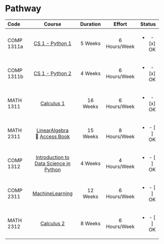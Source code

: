 # Pathway

Code | Course | Duration | Effort | Status
:-- | :--: | :--: | :--: | :--:
COMP 1311a | [CS 1 - Python 1](https://www.coursera.org/learn/interactive-python-1) | 5 Weeks | 6 Hours/Week | <ul><li>- [x] OK</li></ul>
COMP 1311b | [CS 1 - Python 2](https://www.coursera.org/learn/interactive-python-2) | 4 Weeks | 6 Hours/Week | <ul><li>- [x] OK</li></ul>
MATH 1311 | [Calculus 1](https://www.coursera.org/learn/calculus1) | 16 Weeks | 6 Hours/Week | <ul><li>- [x] OK</li></ul>
MATH 2311 | [LinearAlgebra](https://www.edx.org/course/linear-algebra-foundations-to-frontiers)<br>:book: [Access Book](http://www.ulaff.net/) | 15 Weeks | 8 Hours/Week | <ul><li>- [ ] OK</li></ul>
COMP 1312 | [Introduction to Data Science in Python](https://www.coursera.org/learn/python-data-analysis?specialization=data-science-python) | 4 Weeks | 4 Hours/Week | <ul><li>- [ ] OK</li></ul>
COMP 2311 | [MachineLearning](https://www.coursera.org/learn/machine-learning/) | 12 Weeks | 6 Hours/Week | <ul><li>- [ ] OK</li></ul>
MATH 2312 | [Calculus 2](https://www.coursera.org/learn/advanced-calculus) | 8 Weeks | 6 Hours/Week | <ul><li>- [ ] OK</li></ul>

